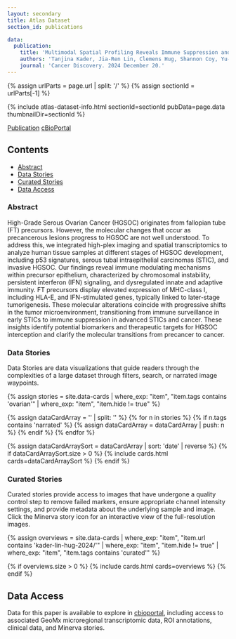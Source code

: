 ```yaml
---
layout: secondary
title: Atlas Dataset
section_id: publications

data:
  publication:
    title: 'Multimodal Spatial Profiling Reveals Immune Suppression and Microenvironment Remodeling in Fallopian Tube Precursors to High-Grade Serous Ovarian Carcinoma'
    authors: 'Tanjina Kader, Jia-Ren Lin, Clemens Hug, Shannon Coy, Yu-An Chen, Ino de Bruijn, Natalie Shih, Euihye Jung, Roxanne J. Pelletier, Mariana Lopez Leon, Gabriel Mingo, Dalia Khaled Omran, Jong Suk Lee, Clarence Yapp, Baby Anusha Satravada, Ritika Kundra, Yilin Xu, Sabrina Chan, Juliann B. Tefft, Jeremy Muhlich, Sarah Kim, Stefan M. Gysler, Judith Agudo, James R. Heath, Nikolaus Schultz, Charles Drescher, Peter K Sorger, Ronny Drapkin, Sandro Santagata'
    journal: 'Cancer Discovery. 2024 December 20.'
---
```


{% assign urlParts = page.url | split: '/' %}
{% assign sectionId = urlParts[-1] %}

{% include atlas-dataset-info.html
    sectionId=sectionId
    pubData=page.data
    thumbnailDir=sectionId %}

<a href="https://doi.org/10.1158/2159-8290.CD-24-1366" class="button">Publication</a>
<a href="https://www.cbioportal.org/study/summary?id=ovary_geomx_gray_foundation_2024" class="button">cBioPortal</a>

## Contents
  * [Abstract](#abstract)
  * [Data Stories](#data-stories)
  * [Curated Stories](#curated-stories)
  * [Data Access](#data-access)

### Abstract
  High-Grade Serous Ovarian Cancer (HGSOC) originates from fallopian tube (FT) precursors. However, the molecular changes that occur as precancerous lesions progress to HGSOC are not well understood. To address this, we integrated high-plex imaging and spatial transcriptomics to analyze human tissue samples at different stages of HGSOC development, including p53 signatures, serous tubal intraepithelial carcinomas (STIC), and invasive HGSOC. Our findings reveal immune modulating mechanisms within precursor epithelium, characterized by chromosomal instability, persistent interferon (IFN) signaling, and dysregulated innate and adaptive immunity. FT precursors display elevated expression of MHC-class I, including HLA-E, and IFN-stimulated genes, typically linked to later-stage tumorigenesis. These molecular alterations coincide with progressive shifts in the tumor microenvironment, transitioning from immune surveillance in early STICs to immune suppression in advanced STICs and cancer. These insights identify potential biomarkers and therapeutic targets for HGSOC interception and clarify the molecular transitions from precancer to cancer.

### Data Stories
Data Stories are data visualizations that guide readers through the complexities of a large dataset through filters, search, or narrated image waypoints.

{%
    assign stories = site.data-cards
    | where_exp: "item", "item.tags contains 'ovarian'"
    | where_exp: "item", "item.hide != true"
%}

{% assign dataCardArray = '' | split: '' %}
{% for n in stories %}
  {% if n.tags contains 'narrated' %}
    {% assign dataCardArray = dataCardArray | push: n %}
  {% endif %}
{% endfor %}

{% assign dataCardArraySort = dataCardArray | sort: 'date' | reverse %}
{% if dataCardArraySort.size > 0 %}
  {% include cards.html cards=dataCardArraySort %}
{% endif %}

### Curated Stories
Curated stories provide access to images that have undergone a quality control step to remove failed markers, ensure appropriate channel intensity settings, and provide metadata about the underlying sample and image. Click the Minerva story icon for an interactive view of the full-resolution images.

{%
    assign overviews = site.data-cards
    | where_exp: "item", "item.url contains 'kader-lin-hug-2024/'"
    | where_exp: "item", "item.hide != true"
    | where_exp: "item", "item.tags contains 'curated'"
%}

{% if overviews.size > 0 %}
  {% include cards.html cards=overviews %}
{% endif %}


## Data Access

Data for this paper is available to explore in [cbioportal](https://www.cbioportal.org/study/summary?id=ovary_geomx_gray_foundation_2024), including access to associated GeoMx microregional transcriptomic data, ROI annotations, clinical data, and  Minerva stories.
